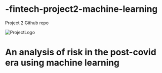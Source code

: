 # -fintech-project2-machine-learning
Project 2 Github repo

![ProjectLogo](/Resources/2.png)
# An analysis of risk in the post-covid era using machine learning
